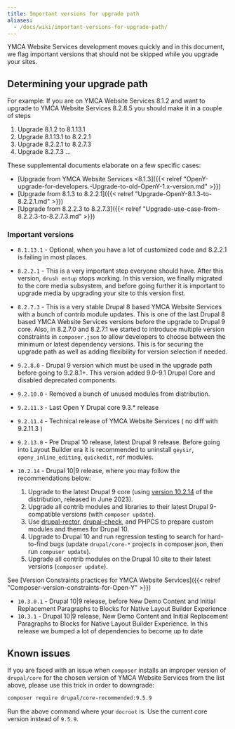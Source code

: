 ```yaml
---
title: Important versions for upgrade path
aliases:
  - /docs/wiki/important-versions-for-upgrade-path/
---
```


YMCA Website Services development moves quickly and in this document, we flag important versions that should not be skipped while you upgrade your sites.

## Determining your upgrade path

For example: If you are on YMCA Website Services 8.1.2 and want to upgrade to YMCA Website Services 8.2.8.5 you should make it in a couple of steps

1. Upgrade 8.1.2 to 8.1.13.1
1. Upgrade 8.1.13.1 to 8.2.2.1
1. Upgrade 8.2.2.1 to 8.2.7.3
1. Upgrade 8.2.7.3 ...

These supplemental documents elaborate on a few specific cases:

- [Upgrade from YMCA Website Services <8.1.3]({{< relref "OpenY-upgrade-for-developers.-Upgrade-to-old-OpenY-1.x-version.md" >}})
- [Upgrade from 8.1.3 to 8.2.2.1]({{< relref "Upgrade-OpenY-8.1.3-to-8.2.2.1.md" >}})
- [Upgrade from 8.2.2.3 to 8.2.7.3]({{< relref "Upgrade-use-case-from-8.2.2.3-to-8.2.7.3.md" >}})

### Important versions

- `8.1.13.1` - Optional, when you have a lot of customized code and 8.2.2.1 is failing in most places.
- `8.2.2.1` - This is a very important step everyone should have. After this version, `drush entup` stops working. In this version, we finally migrated to the core media subsystem, and before going further it is important to upgrade media by upgrading your site to this version first.
- `8.2.7.3` - This is a very stable Drupal 8 based YMCA Website Services with a bunch of contrib module updates. This is one of the last Drupal 8 based YMCA Website Services versions before the upgrade to Drupal 9 core. Also, in 8.2.7.0 and 8.2.7.1 we started to introduce multiple version constraints in `composer.json` to allow developers to choose between the minimum or latest dependency versions. This is for securing the upgrade path as well as adding flexibility for version selection if needed.
- `9.2.8.0` - Drupal 9 version which must be used in the upgrade path before going to 9.2.8.1+. This version added 9.0-9.1 Drupal Core and disabled deprecated components.
- `9.2.10.0` - Removed a bunch of unused modules from distribution.
- `9.2.11.3` - Last Open Y Drupal core 9.3.* release
- `9.2.11.4` - Technical release of YMCA Website Services ( no diff with 9.2.11.3 )
- `9.2.13.0` - Pre Drupal 10 release, latest Drupal 9 release. Before going into Layout Builder era it is recommended to uninstall `geysir`, `openy_inline_editing`, `quickedit`, `rdf` modules.
- `10.2.14` - Drupal 10|9 release, where you may follow the recommendations below:

  1. Upgrade to the latest Drupal 9 core (using [version 10.2.14](https://github.com/YCloudYUSA/yusaopeny/releases/tag/10.2.14) of the distribution, released in June 2023).
  2. Upgrade all contrib modules and libraries to their latest Drupal 9-compatible versions (with `composer update`).
  3. Use [drupal-rector](https://github.com/palantirnet/drupal-rector), [drupal-check](https://github.com/mglaman/drupal-check), and PHPCS to prepare custom modules and themes for Drupal 10.
  4. Upgrade to Drupal 10 and run regression testing to search for hard-to-find bugs (update `drupal/core-*` projects in composer.json, then run `compuser update`).
  5. Upgrade all contrib modules on the Drupal 10 site to their latest versions (`composer update`).

See [Version Constraints practices for YMCA Website Services]({{< relref "Composer-version-constraints-for-Open-Y" >}})
- `10.3.0.1` - Drupal 10|9 release, before New Demo Content and Initial Replacement Paragraphs to Blocks for Native Layout Builder Experience
- `10.3.1` - Drupal 10|9 release, New Demo Content and Initial Replacement Paragraphs to Blocks for Native Layout Builder Experience. In this release we bumped a lot of dependencies to become up to date

## Known issues

If you are faced with an issue when `composer` installs an improper version of `drupal/core` for the chosen version of YMCA Website Services from the list above, please use this trick in order to downgrade:

```sh
composer require drupal/core-recommended:9.5.9
```

Run the above command where your `docroot` is. Use the current core version instead of `9.5.9`.
